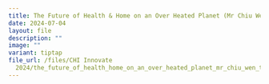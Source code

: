 ```yaml
---
title: The Future of Health & Home on an Over Heated Planet (Mr Chiu Wen Tung)
date: 2024-07-04
layout: file
description: ""
image: ""
variant: tiptap
file_url: /files/CHI Innovate
  2024/the_future_of_health_home_on_an_over_heated_planet_mr_chiu_wen_tung.pdf
---
```

